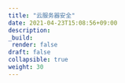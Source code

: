 ```yaml
---
title: "云服务器安全"
date: 2021-04-23T15:08:56+09:00
description:
_build:
 render: false 
draft: false
collapsible: true
weight: 30
---
```

